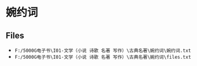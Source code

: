 # 婉约词

## Files

- `F:/5000G电子书\I01-文学（小说 诗歌 名著 写作）\古典名著\婉约词\婉约词.txt`
- `F:/5000G电子书\I01-文学（小说 诗歌 名著 写作）\古典名著\婉约词\files.txt`
